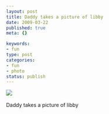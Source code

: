 ```yaml
--- 
layout: post
title: Daddy takes a picture of libby
date: 2009-03-22
published: true
meta: {}

keywords: 
- fun
type: post
categories: 
- fun
- photo
status: publish
---
```

![](http://media.eick.us/2011/05/4Lbi8pbnEldwwvueXLWzopF4o1_500.jpg)<br /><br />Daddy takes a picture of libby
